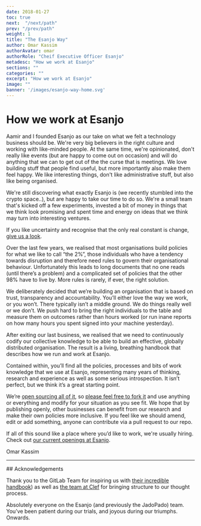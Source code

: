```yaml
---
date: 2018-01-27
toc: true
next:  "/next/path"
prev: "/prev/path"
weight: 1
title: "The Esanjo Way"
author: Omar Kassim
authorAvatar: omar
authorRole: "Cheif Executive Officer Esanjo"
metadesc: "How we work at Esanjo"
sections: ""
categories: ""
excerpt: "How we work at Esanjo"
image: ""
banner: '/images/esanjo-way-home.svg'
---
```


# How we work at Esanjo

Aamir and I founded Esanjo as our take on what we felt a technology business should be. We're very big believers in the right culture and working with like-minded people. At the same time, we're opinionated, don't really like events (but are happy to come out on occasion) and will do anything that we can to get out of the the curse that is meetings. We love building stuff that people find useful, but more importantly also make them feel happy. We like interesting things, don't like administrative stuff, but also like being organised.

We're still discovering what exactly Esanjo is (we recently stumbled into the crypto space..), but are happy to take our time to do so. We're a small team that's kicked off a few experiments, invested a bit of money in things that we think look promising and spent time and energy on ideas that we think may turn into interesting ventures.

If you like uncertainty and recognise that the only real constant is change, [give us a look](https://careers.esanjo.com).

Over the last few years, we realised that most organisations build policies for what we like to call “the 2%”, those individuals who have a tendency towards disruption and therefore need rules to govern their organisational behaviour. Unfortunately this leads to long documents that no one reads (until there’s a problem) and a complicated set of policies that the other 98% have to live by. More rules is rarely, if ever, the right solution.

We deliberately decided that we’re building an organisation that is based on trust, transparency and accountability. You’ll either love the way we work, or you won’t. There typically isn’t a middle ground. We do things really well or we don’t. We push hard to bring the right individuals to the table and measure them on outcomes rather than hours worked (or run inane reports on how many hours you spent signed into your machine yesterday).

After exiting our last business, we realised that we need to continuously codify our collective knowledge to be able to build an effective, globally distributed organisation. The result is a living, breathing handbook that describes how we run and work at Esanjo.

Contained within, you’ll find all the policies, processes and bits of work knowledge that we use at Esanjo, representing many years of thinking, research and experience as well as some serious introspection. It isn’t perfect, but we think it’s a great starting point.

We’re [open sourcing all of it](https://creativecommons.org/licenses/by-sa/4.0/), so [please feel free to fork it](https://github.com/Esanjo/esanjo-way) and use anything or everything and modify for your situation as you see fit. We hope that by publishing openly, other businesses can benefit from our research and make their own policies more inclusive. If you feel like we should amend, edit or add something, anyone can contribute via a pull request to our repo.

If all of this sound like a place where you’d like to work, we're usually hiring. Check out [our current openings at Esanjo](https://careers.esanjo.com).

Omar Kassim

<hr/>
## Acknowledgements

Thank you to the GitLab Team for inspiring us with [their incredible handbook](https://about.gitlab.com/handbook/)) as well as [the team at Clef](https://github.com/clef/handbook) for bringing structure to our thought process.

Absolutely everyone on the Esanjo (and previously the JadoPado) team. You’ve been patient during our trials, and joyous during our triumphs. Onwards.
